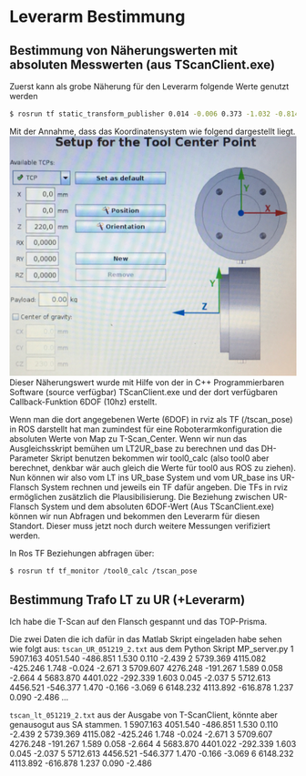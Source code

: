 # Leverarm Bestimmung

## Bestimmung von Näherungswerten mit absoluten Messwerten (aus TScanClient.exe)
Zuerst kann als grobe Näherung für den Leverarm folgende Werte genutzt werden

```bash
$ rosrun tf static_transform_publisher 0.014 -0.006 0.373 -1.032 -0.814 -1.748 tool0 tscan_pose_neaherung 300
```
Mit der Annahme, dass das Koordinatensystem wie folgend dargestellt liegt.
![coordsysur5flansch](https://github.com/FinnLinxxx/akig/blob/master/manual/img/coordSysUr5_flansch.png)
Dieser Näherungswert wurde mit Hilfe von der in C++ Programmierbaren Software (source verfügbar) TScanClient.exe und der dort 
verfügbaren Callback-Funktion 6DOF (10hz) erstellt.

Wenn man die dort angegebenen Werte (6DOF) in rviz als TF (/tscan_pose) in ROS darstellt hat man zumindest für eine Roboterarmkonfiguration die absoluten Werte von Map zu T-Scan_Center. Wenn wir nun das Ausgleichsskript bemühen um LT2UR_base zu berechnen und das DH-Parameter Skript benutzen bekommen wir tool0_calc (also tool0 aber berechnet, denkbar wär auch gleich die Werte für tool0 aus ROS zu ziehen). Nun können wir also vom LT ins UR_base System und vom UR_base ins UR-Flansch System rechnen und jeweils ein TF dafür angeben. Die TFs in rviz ermöglichen zusätzlich die Plausibilisierung. Die Beziehung zwischen UR-Flansch System und dem absoluten 6DOF-Wert (Aus TScanClient.exe) können wir nun Abfragen und bekommen den Leverarm für diesen Standort. Dieser muss jetzt noch durch weitere Messungen verifiziert werden.

In Ros TF Beziehungen abfragen über:
```bash
$ rosrun tf tf_monitor /tool0_calc /tscan_pose
```

## Bestimmung Trafo LT zu UR (+Leverarm)

Ich habe die T-Scan auf den Flansch gespannt und das TOP-Prisma.

Die zwei Daten die ich dafür in das Matlab Skript eingeladen habe sehen wie folgt aus:
`tscan_UR_051219_2.txt` aus dem Python Skript MP_server.py
1 5907.163 4051.540 -486.851   1.530    0.110  -2.439
2 5739.369 4115.082 -425.246   1.748   -0.024  -2.671
3 5709.607 4276.248 -191.267   1.589    0.058  -2.664
4 5683.870 4401.022 -292.339   1.603    0.045  -2.037
5 5712.613 4456.521 -546.377   1.470   -0.166  -3.069
6 6148.232 4113.892 -616.878   1.237    0.090  -2.486
...

`tscan_lt_051219_2.txt` aus der Ausgabe von T-ScanClient, könnte aber genausogut aus SA stammen.
1 5907.163 4051.540 -486.851   1.530    0.110  -2.439
2 5739.369 4115.082 -425.246   1.748   -0.024  -2.671
3 5709.607 4276.248 -191.267   1.589    0.058  -2.664
4 5683.870 4401.022 -292.339   1.603    0.045  -2.037
5 5712.613 4456.521 -546.377   1.470   -0.166  -3.069
6 6148.232 4113.892 -616.878   1.237    0.090  -2.486


